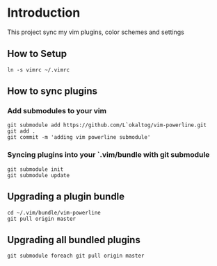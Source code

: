 # Introduction
This project sync my vim plugins, color schemes and settings

## How to Setup

    ln -s vimrc ~/.vimrc

## How to sync plugins 

### Add submodules to your vim
    git submodule add https://github.com/L`okaltog/vim-powerline.git
    git add .
    git commit -m 'adding vim powerline submodule'

### Syncing plugins into your `.vim/bundle with git submodule
    git submodule init
    git submodule update
    
## Upgrading a plugin bundle
    cd ~/.vim/bundle/vim-powerline
    git pull origin master

## Upgrading all bundled plugins

    git submodule foreach git pull origin master
